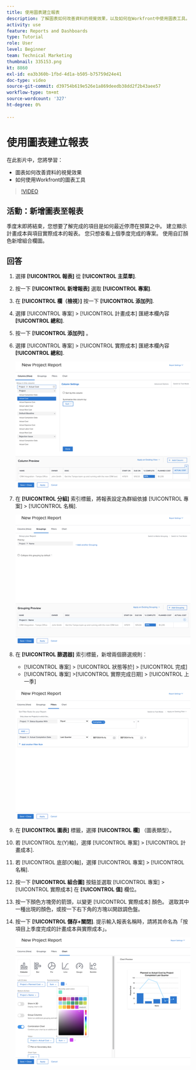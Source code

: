 ```yaml
---
title: 使用圖表建立報表
description: 了解圖表如何改善資料的視覺效果，以及如何在Workfront中使用圖表工具。
activity: use
feature: Reports and Dashboards
type: Tutorial
role: User
level: Beginner
team: Technical Marketing
thumbnail: 335153.png
kt: 8860
exl-id: ea3b360b-1fbd-4d1a-b505-b75759d24e41
doc-type: video
source-git-commit: d39754b619e526e1a869deedb38dd2f2b43aee57
workflow-type: tm+mt
source-wordcount: '327'
ht-degree: 0%

---
```


# 使用圖表建立報表

在此影片中，您將學習：

* 圖表如何改善資料的視覺效果
* 如何使用Workfront的圖表工具

>[!VIDEO](https://video.tv.adobe.com/v/335155/?quality=12)

## 活動：新增圖表至報表

季度末即將結束，您想要了解完成的項目是如何最近停滯在預算之中。 建立顯示計畫成本與項目實際成本的報表。 您只想查看上個季度完成的專案。 使用自訂顏色新增組合欄圖。

## 回答

1. 選擇 **[!UICONTROL 報表]** 從 **[!UICONTROL 主菜單]**.
1. 按一下 **[!UICONTROL 新增報表]** 選取 **[!UICONTROL 專案]**.
1. 在 **[!UICONTROL 欄（檢視）]** 按一下 **[!UICONTROL 添加列]**.
1. 選擇 [!UICONTROL 專案] > [!UICONTROL 計畫成本] 匯總本欄內容 **[!UICONTROL 總和]**.
1. 按一下 **[!UICONTROL 添加列]** 。
1. 選擇 [!UICONTROL 專案] > [!UICONTROL 實際成本] 匯總本欄內容 **[!UICONTROL 總和]**.

   ![新增欄至報表的畫面影像](assets/chart-report-columns.png)

1. 在 **[!UICONTROL 分組]** 索引標籤，將報表設定為群組依據 [!UICONTROL 專案] > [!UICONTROL 名稱].

   ![新增分組至報表的畫面影像](assets/chart-report-groupings.png)

1. 在 **[!UICONTROL 篩選器]** 索引標籤，新增兩個篩選規則：

   * [!UICONTROL 專案] > [!UICONTROL 狀態等於] > [!UICONTROL 完成]
   * [!UICONTROL 專案] >[!UICONTROL  實際完成日期] > [!UICONTROL 上一季]

   ![新增篩選器至報表的畫面影像](assets/chart-report-filters.png)

1. 在 **[!UICONTROL 圖表]** 標籤，選擇 **[!UICONTROL 欄]** （圖表類型）。
1. 若 [!UICONTROL 左(Y)軸]，選擇 [!UICONTROL 專案] > [!UICONTROL 計畫成本].
1. 若 [!UICONTROL 底部(X)軸]，選擇 [!UICONTROL 專案] > [!UICONTROL 名稱].
1. 按一下 **[!UICONTROL 組合圖]** 按鈕並選取 [!UICONTROL 專案] > [!UICONTROL 實際成本] 在 **[!UICONTROL 值]** 欄位。
1. 按一下顏色方塊旁的箭頭，以變更 [!UICONTROL 實際成本] 顏色。 選取其中一種出現的顏色，或按一下右下角的方塊以開啟調色盤。
1. 按一下 **[!UICONTROL 儲存+關閉]**. 提示輸入報表名稱時，請將其命名為「按項目上季度完成的計畫成本與實際成本」。

   ![新增圖表至報表的畫面影像](assets/chart-report-chart.png)

